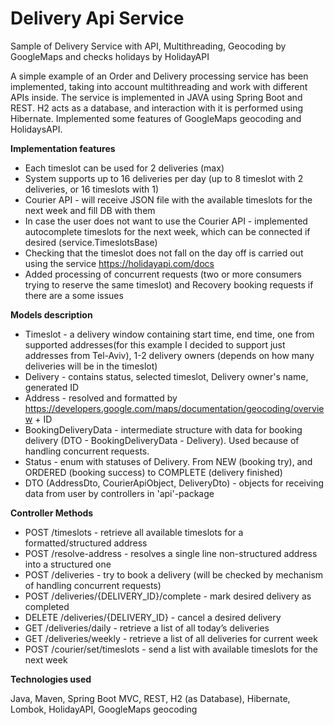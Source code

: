 # Delivery Api Service
Sample of Delivery Service with API, Multithreading, Geocoding by GoogleMaps and checks holidays by HolidayAPI

A simple example of an Order and Delivery processing service has been implemented, taking into account multithreading and work with different APIs inside.
The service is implemented in JAVA using Spring Boot and REST. H2 acts as a database, and interaction with it is performed using Hibernate.
Implemented some features of GoogleMaps geocoding and HolidaysAPI. 

**Implementation features**
* Each timeslot can be used for 2 deliveries (max)
* System supports up to 16 deliveries per day (up to 8 timeslot with 2 deliveries, or 16 timeslots with 1)
* Courier API - will receive JSON file with the available timeslots for the next week and fill DB with them 
* In case the user does not want to use the Courier API - implemented autocomplete timeslots for the next week, which can be connected if desired (service.TimeslotsBase)
* Checking that the timeslot does not fall on the day off is carried out using the service https://holidayapi.com/docs
* Added processing of concurrent requests (two or more consumers trying to reserve the same timeslot) and Recovery booking requests if there are a some issues

**Models description**
* Timeslot - a delivery window containing start time, end time, one from supported addresses(for this example I decided to support just addresses from Tel-Aviv), 1-2 delivery owners (depends on how many deliveries will be in the timeslot)
* Delivery - contains status, selected timeslot, Delivery owner's name, generated ID
* Address - resolved and formatted by https://developers.google.com/maps/documentation/geocoding/overview + ID
* BookingDeliveryData - intermediate structure with data for booking delivery (DTO - BookingDeliveryData - Delivery). Used because of handling concurrent requests.
* Status - enum with statuses of Delivery. From NEW (booking try), and ORDERED (booking success) to COMPLETE (delivery finished)
* DTO (AddressDto, CourierApiObject, DeliveryDto) - objects for receiving data from user by controllers in 'api'-package

**Controller Methods**
* POST /timeslots - retrieve all available timeslots for a formatted/structured address
* POST /resolve-address - resolves a single line non-structured address into a structured one
* POST /deliveries - try to book a delivery (will be checked by mechanism of handling concurrent requests)
* POST /deliveries/{DELIVERY_ID}/complete - mark desired delivery as completed
* DELETE /deliveries/{DELIVERY_ID} - cancel a desired delivery
* GET /deliveries/daily - retrieve a list of all today’s deliveries
* GET /deliveries/weekly - retrieve a list of all deliveries for current week
* POST /courier/set/timeslots - send a list with available timeslots for the next week

**Technologies used**
    
Java, Maven, Spring Boot MVC, REST, H2 (as Database), Hibernate, Lombok, HolidayAPI, GoogleMaps geocoding
